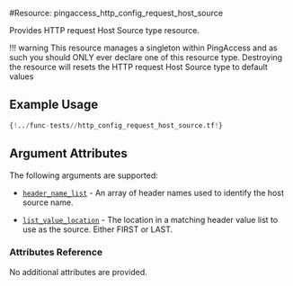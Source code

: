 #Resource: pingaccess_http_config_request_host_source

Provides HTTP request Host Source type resource.

!!! warning
    This resource manages a singleton within PingAccess and as such you should ONLY ever declare one of this resource type. Destroying the resource will resets the HTTP request Host Source type to default values

## Example Usage
```terraform
{!../func-tests//http_config_request_host_source.tf!}
```

## Argument Attributes

The following arguments are supported:

- [`header_name_list`](#header_name_list) - An array of header names used to identify the host source name.

- [`list_value_location`](#list_value_location) - The location in a matching header value list to use as the source. Either FIRST or LAST.

### Attributes Reference

No additional attributes are provided.
